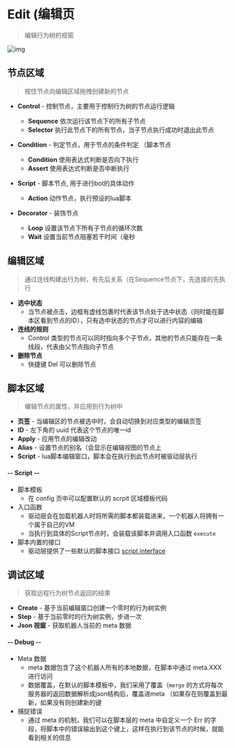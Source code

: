 # Edit (编辑页

> 编辑行为树的视窗

![img](../../res/edit.png)

## 节点区域
> 按住节点向编辑区域拖拽创建新的节点
* **Control** - 控制节点，主要用于控制行为树的节点运行逻辑
  * **Sequence** 依次运行该节点下的所有子节点
  * **Selector** 执行此节点下的所有节点，当子节点执行成功时退出此节点

* **Condition** - 判定节点，用于节点的条件判定 （脚本节点
  * **Condition** 使用表达式判断是否向下执行
  * **Assert** 使用表达式判断是否中断执行

* **Script** - 脚本节点, 用于进行bot的具体动作
  * **Action** 动作节点，执行预设的lua脚本

* **Decorator** - 装饰节点
  * **Loop** 设置该节点下所有子节点的循环次数
  * **Wait** 设置当前节点阻塞若干时间（毫秒

## 编辑区域
> 通过连线构建出行为树，有先后关系（在Sequence节点下，先连接的先执行
* **选中状态**
  * 当节点被点击，边框有虚线包裹时代表该节点处于选中状态（同时能在脚本区看到节点的ID），只有选中状态的节点才可以进行内容的编辑
* **连线的规则**
  * Control 类型的节点可以同时指向多个子节点，其他的节点只能存在一条线段，代表由父节点指向子节点
* **删除节点**
  * 快捷键 Del 可以删除节点

## 脚本区域
> 编辑节点的属性，并应用到行为树中
* **页签** - 当编辑区的节点被选中时，会自动切换到对应类型的编辑页签
* **ID** - 左下角的 uuid 代表这个节点的唯一id
* **Apply** - 应用节点的编辑改动
* **Alias** - 设置节点的别名（会显示在编辑视图的节点上
* **Script** - lua脚本编辑窗口，脚本会在执行到此节点时被驱动层执行

#### **-- Script --**
* 脚本模板
  - 在 config 页中可以配置默认的 scrpit 区域模板代码
* 入口函数
  - 驱动层会在加载机器人时将所需的脚本都装载进来，一个机器人将拥有一个属于自己的VM
  - 当执行到具体的Script节点时，会装载该脚本并调用入口函数 `execute`
* 脚本内置的接口
  - 驱动层提供了一些默认的脚本接口 [script interface](../advance/script.md)

## 调试区域
> 获取远程行为树节点返回的结果
* **Create** - 基于当前编辑窗口创建一个零时的行为树实例
* **Step** - 基于当前零时的行为树实例，步进一次
* **Json 视窗** - 获取机器人当前的 meta 数据

#### **-- Debug --**
* Meta 数据
  - meta 数据包含了这个机器人所有的本地数据，在脚本中通过 meta.XXX 进行访问
  - 数据覆盖，在默认的脚本模板中，我们采用了覆盖（`merge` 的方式将每次服务器的返回数据解析成json结构后，覆盖进meta （如果存在则覆盖到最新，如果没有则创建新的键
* 捕捉错误
  - 通过 meta 的机制，我们可以在脚本层的 meta 中自定义一个 Err 的字段，将脚本中的错误输出到这个键上，这样在执行到该节点的时候，就能看到相关的信息
